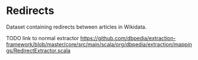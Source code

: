 # Redirects
Dataset containing redirects between articles in Wikidata.


TODO link to normal extractor
https://github.com/dbpedia/extraction-framework/blob/master/core/src/main/scala/org/dbpedia/extraction/mappings/RedirectExtractor.scala
